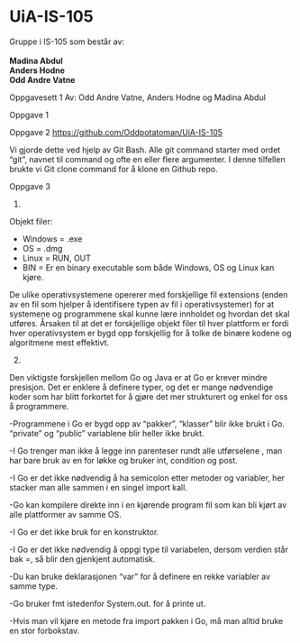 # UiA-IS-105

Gruppe i IS-105 som består av:
<br><br><b>Madina Abdul
<br>Anders Hodne
<br>Odd Andre Vatne</b>


Oppgavesett 1
Av: Odd Andre Vatne, Anders Hodne og Madina Abdul 



Oppgave 1 

Oppgave 2
https://github.com/Oddpotatoman/UiA-IS-105
 
Vi gjorde dette ved hjelp av Git Bash. Alle git command starter med ordet “git”, navnet til command og ofte en eller flere argumenter. I denne tilfellen brukte vi Git clone command for å klone en Github repo. 

Oppgave 3

1.	
Objekt filer:

-	Windows = .exe
-	OS = .dmg
-	Linux = RUN, OUT 
-	BIN = Er en binary executable som både Windows, OS og Linux kan kjøre.

De ulike operativsystemene opererer med forskjellige fil extensions (enden av en fil som hjelper å identifisere typen av fil i operativsystemer) for at systemene og programmene skal kunne lære innholdet og hvordan det skal utføres. Årsaken til at det er forskjellige objekt filer til hver plattform er fordi hver operativsystem er bygd opp forskjellig for å tolke de binære kodene og algoritmene mest effektivt. 

2.

Den viktigste forskjellen mellom Go og Java er at Go er krever mindre presisjon. Det er enklere å definere typer, og det er mange nødvendige koder som har blitt forkortet for å gjøre det mer strukturert og enkel for oss å programmere.


-Programmene i Go er bygd opp av “pakker”, “klasser” blir ikke brukt i Go. “private” og “public” variablene blir heller ikke brukt.

-I Go trenger man ikke å legge inn parenteser rundt alle utførselene , man har bare bruk av en for løkke og bruker int, condition og post. 

-I Go er det ikke nødvendig å ha semicolon etter metoder og variabler, her stacker man alle sammen i en singel import kall.

-Go kan kompilere direkte inn i en kjørende program fil som kan bli kjørt av alle plattformer av samme OS. 

-I Go er det ikke bruk for en konstruktor.

-I Go er det ikke nødvendig å oppgi type til variabelen, dersom verdien står bak =, så blir den gjenkjent automatisk. 

-Du kan bruke deklarasjonen “var” for å definere en rekke variabler av samme type. 

-Go bruker fmt istedenfor System.out. for å printe ut.

-Hvis man vil kjøre en metode fra import pakken i Go, må man alltid bruke en stor forbokstav.



